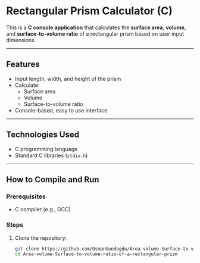 # Rectangular Prism Calculator (C)

This is a **C console application** that calculates the **surface area**, **volume**, and **surface-to-volume ratio** of a rectangular prism based on user input dimensions.

---

## Features

- Input length, width, and height of the prism  
- Calculate:
  - Surface area
  - Volume
  - Surface-to-volume ratio  
- Console-based, easy to use interface

---

## Technologies Used

- C programming language  
- Standard C libraries (`stdio.h`)

---

## How to Compile and Run

### Prerequisites

- C compiler (e.g., GCC)

### Steps

1. Clone the repository:
   ```bash
   git clone https://github.com/OsmanGundogdu/Area-volume-Surface-to-volume-ratio-of-a-rectangular-prism.git
   cd Area-volume-Surface-to-volume-ratio-of-a-rectangular-prism

